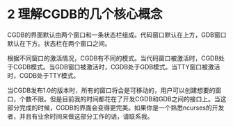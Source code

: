 2 理解CGDB的几个核心概念
========================

CGDB的界面默认由两个窗口和一条状态栏组成。代码窗口默认在上方，GDB窗口默认在下方。状态栏在两个窗口之间。

根据不同窗口的激活情况，CGDB有不同的模式。当代码窗口被激活时，CGDB处于CGDB模式。当GDB窗口被激活时，CGDB处于GDB模式。当TTY窗口被激活时，CGDB处于TTY模式。

当CGDB发布1.0的版本时，所有的窗口将会是可移动的，用户可以创建想要的窗口，个数不限。但是目前我的时间都花在了开发CGDB和GDB之间的接口上。当这部分完成的时候，CGDB的界面会变得更完美。如果你是一个熟悉ncurses的开发者，并且有业余时间来做这部分工作的话，请联系我。
